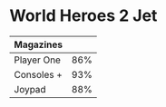 # World Heroes 2 Jet

| Magazines |  |
| :--- | :--- |
| Player One | 86% |
| Consoles + | 93% |
| Joypad | 88% |

